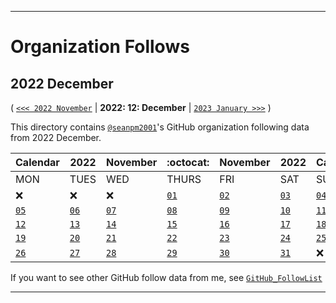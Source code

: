 
***

# Organization Follows

## 2022 December

( [`<<< 2022 November`](/Follows/2022/11_November/) | **2022: 12: December** | [`2023 January >>>`](/Follows/2023/01_January/) )

This directory contains [`@seanpm2001`](https://github.com/seanpm2001/)'s GitHub organization following data from 2022 December.

| Calendar | 2022 | November | :octocat: | November | 2022 | Calendar |
|---|---|---|---|---|---|---|
| MON | TUES | WED | THURS | FRI | SAT | SUN |
| :x: | :x: | :x: | [`01`](/Follows/2022/12_December/01/) | [`02`](/Follows/2022/12_December/02/) | [`03`](/Follows/2022/12_December/03/) | [`04`](/Follows/2022/12_December/04/) |
| [`05`](/Follows/2022/12_December/05/) | [`06`](/Follows/2022/12_December/06/) | [`07`](/Follows/2022/12_December/07/) | [`08`](/Follows/2022/12_December/08/) | [`09`](/Follows/2022/12_December/09/) | [`10`](/Follows/2022/12_December/10/) | [`11`](/Follows/2022/12_December/11/) |
| [`12`](/Follows/2022/12_December/12/) | [`13`](/Follows/2022/12_December/13/) | [`14`](/Follows/2022/12_December/14/) | [`15`](/Follows/2022/12_December/15/) | [`16`](/Follows/2022/12_December/16/) | [`17`](/Follows/2022/12_December/17/) | [`18`](/Follows/2022/12_December/18/) |
| [`19`](/Follows/2022/12_December/19/) | [`20`](/Follows/2022/12_December/20/) | [`21`](/Follows/2022/12_December/21/) | [`22`](/Follows/2022/12_December/22/) | [`23`](/Follows/2022/12_December/23/) | [`24`](/Follows/2022/12_December/24/) | [`25`](/Follows/2022/12_December/25/) |
| [`26`](/Follows/2022/12_December/26/) | [`27`](/Follows/2022/12_December/27/) | [`28`](/Follows/2022/12_December/28/) | [`29`](/Follows/2022/12_December/29/) | [`30`](/Follows/2022/12_December/30/) | [`31`](/Follows/2022/12_December/31/) | :x: |

If you want to see other GitHub follow data from me, see [`GitHub_FollowList`](https://github.com/seanpm2001/GitHub_FollowList/)

***
